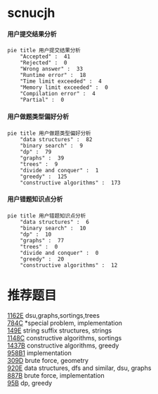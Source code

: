 # scnucjh

<!-- tabs:start -->



#### **用户提交结果分析**

```mermaid
pie title 用户提交结果分析
    "Accepted" :  41
    "Rejected" :  0
    "Wrong answer" :  33
    "Runtime error" :  18
    "Time limit exceeded" :  4
    "Memory limit exceeded" :  0
    "Compilation error" :  4
    "Partial" :  0
```

#### **用户做题类型偏好分析**

```mermaid
pie title 用户做题类型偏好分析
    "data structures" :  82
    "binary search" :  9
    "dp" :  79
    "graphs" :  39
    "trees" :  9
    "divide and conquer" :  1
    "greedy" :  125
    "constructive algorithms" :  173
```
#### **用户错题知识点分析**

```mermaid
pie title 用户错题知识点分析
    "data structures" :  6
    "binary search" :  10
    "dp" :  10
    "graphs" :  77
    "trees" :  0
    "divide and conquer" :  0
    "greedy" :  20
    "constructive algorithms" :  12
```



<!-- tabs:end -->
# 推荐题目
[1162E](https://codeforces.com/contest/1162/problem/E)		dsu,graphs,sortings,trees		  
[784C](https://codeforces.com/contest/784/problem/C)		*special problem,
                        implementation		  
[149E](https://codeforces.com/contest/149/problem/E)		string suffix structures,
                        strings		  
[1148C](https://codeforces.com/contest/1148/problem/C)		constructive algorithms,
                        sortings		  
[1437B](https://codeforces.com/contest/1437/problem/B)		constructive algorithms,
                        greedy		  
[958B1](https://codeforces.com/contest/958B/problem/1)		implementation		  
[309D](https://codeforces.com/contest/309/problem/D)		brute force,
                        geometry		  
[920E](https://codeforces.com/contest/920/problem/E)		data structures,
                        dfs and similar,
                        dsu,
                        graphs		  
[887B](https://codeforces.com/contest/887/problem/B)		brute force,
                        implementation		  
[95B](https://codeforces.com/contest/95/problem/B)		dp,
                        greedy		  
